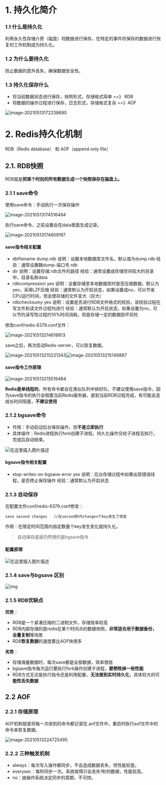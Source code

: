 # 1. 持久化简介

### 1.1 什么是持久化

利用永久性存储介质（磁盘）将数据进行保存，在特定的事件将保存的数据进行恢复的工作机制成为持久化。

### 1.2 为什么要持久化

防止数据的意外丢失，确保数据安全性。

### 1.3 持久化保存什么

- 将当前数据状态进行保存，快照形式，存储格式简单     ==》  RDB
- 将数据的操作过程进行保存，日志形式，存储格式复杂  ==》AOF

![image-20210513172238690](images/image-20210513172238690.png)

# 2. Redis持久化机制

RDB（Redis database）  和 AOF（append only file）

## 2.1. RDB快照

RDB就是**把某个时刻的所有数据生成一个快照保存在磁盘上。**

### 2.1.1 save命令

使用save命令：手动执行一次保存操作

![image-20210513174516484](images/image-20210513174516484.png)

执行save命令，之前设置会在data里面生成记录。

![image-20210513174609197](images/image-20210513174609197.png)

#### save指令相关配置

- dbfilename dump.rdb
  说明：设置本地数据库文件名，默认值为dump.rdb
  经验：通常设置魏dump-端口号.rdb
- dir
  说明：设置存储.rdb文件的路径
  经验：通常设置成存储空间较大的目录中，目录名称data
- rdbcompression yes
  说明：设置存储至本地数据库时是否压缩数据，默认为yes，采用LZF压缩
  经验：通常默认为开启状态，如果设置成no，可以节省CPU运行时间，但会使存储的文件变大（巨大）
- rdbchecksumy yes
  说明：设置是否进行RDB文件格式的校验，该校验过程在写文件和读文件过程均进行
  经验：通常默认为开启状态，如果设置为no，可以节约读写性过程约10%时间消耗，但是存储一定的数据损坏风险



修改conf/redis-6379.conf文件：

![image-20210513214618813](images/image-20210513214618813.png)

save之后，再次启动Redis-server，可以恢复数据。

![image-20210513215221343](images/image-20210513215221343.png)![image-20210513215149887](images/image-20210513215149887.png)

#### save指令工作原理

![image-20210513215519484](images/image-20210513215519484.png)

**Redis是单线程的**，所有命令都会在类似队列中排好队，不建议使用save指令，因为save指令的执行会阻塞当前Redis服务器，直到当前RDB过程完成，有可能会造成长时间阻塞，**不建议使用**

### 2.1.2 bgsave命令

- 作用：手动启动后台保存操作，但**不是立即执行**
- 具体操作：Redis进程执行fork创建子进程，持久化操作交给子进程去执行，完成后自动结束。

![在这里插入图片描述](images/20200502185440745.png)

#### bgsave指令相关配置

- stop-writes-on-bgsave-error yes
  说明：后台存储过程中如果出现错误线程，是否停止保存操作
  经验：通常默认为开启状态

### 2.1.3 自动保存

在配置文件conf/redis-6379.conf修改：

```
save second changes   //在second秒内changes个key发生了改变
```

作用：在限定时间范围内指定数量个key发生变化就持久化。

> 自动保存底层仍然用的是bgsave指令

#### 配置原理

![在这里插入图片描述](images/20200502192018450.png)

### 2.1.4 save与bgsave 区别

![img](images/1c950a7b02087bf43b4490d50ac25f2a11dfcf7e.jpeg)

### 2.1.5 RDB优缺点

**优势**：

- RDB是一个紧凑压缩的二进制文件，存储效率较高
- RDB内部存储的是redis在某个时间点的数据快照，**非常适合用于数据备份，全量复制**等场景
- RDB**恢复数据**的速度要比AOF快很多

**劣势**：

- 存储海量数据时，每次save都是全部数据，效率很低
- bgsave指令每次运行要执行fork操作创建子进程，**要牺牲掉一些性能**
- RDB方式无论是执行指令还是利用配置，**无法做到实时持久化**，具体较大的可**能性丢失数据**

## 2.2 AOF

### 2.2.1 存储原理

AOF机制就是将每一次收到的命令都记录在.aof文件中，重启时执行aof文件中的命令来恢复数据。

![image-20210513224725495](images/image-20210513224725495.png)

### 2.2.2 三种触发机制

- always：每次写入操作都同步，不会造成数据丢失，但性能较差。
- everysec：每秒同步一次。系统故障只会丢失1秒的数据，性能较高。
- no：由操作系统决定同步的周期，不可控。

